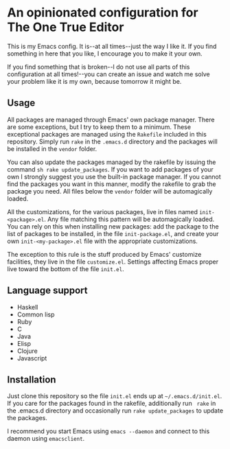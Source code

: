 # An opinionated configuration for The One True Editor

This is my Emacs config.  It is--at all times--just the way I like it.  If you find something in here that you like, I encourage you to make it your own.

If you find something that is broken--I do not use all parts of this configuration at all times!--you can create an issue and watch me solve your problem like it is my own, because tomorrow it might be.

## Usage
All packages are managed through Emacs' own package manager.  There are some exceptions, but I try to keep them to a minimum.  These exceptional packages are managed using the `Rakefile` included in this repository.  Simply run `rake` in the `.emacs.d` directory and the packages will be installed in the `vendor` folder.

You can also update the packages managed by the rakefile by issuing the command `sh rake update_packages`.  If you want to add packages of your own I strongly suggest you use the built-in package manager.  If you cannot find the packages you want in this manner, modify the rakefile to grab the package you need.  All files below the `vendor` folder will be automagically loaded.

All the customizations, for the various packages, live in files named `init-<package>.el`.  Any file matching this pattern will be automagically loaded.  You can rely on this when installing new packages: add the package to the list of packages to be installed, in the file `init-package.el`, and create your own `init-<my-package>.el` file with the appropriate customizations.

The exception to this rule is the stuff produced by Emacs' customize facilities, they live in the file `customize.el`.  Settings affecting Emacs proper live toward the bottom of the file `init.el`.

## Language support

* Haskell
* Common lisp
* Ruby
* C
* Java
* Elisp
* Clojure
* Javascript

## Installation
Just clone this repository so the file `init.el` ends up at `~/.emacs.d/init.el`.  If you care for the packages found in the rakefile, additionally run ` rake` in the .emacs.d directory and occasionally run `rake update_packages` to update the packages.

I recommend you start Emacs using `emacs --daemon` and connect to this daemon using `emacsclient`.
